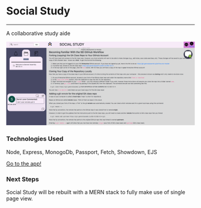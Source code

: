 # Social Study
----
A collaborative study aide

![A screenshot of the app](/public/images/Social&#32;Study&#32;Screenshot.png)

### Technologies Used
Node, Express, MonogoDb, Passport, Fetch, Showdown, EJS

[Go to the app!](https://ga-social-study.herokuapp.com/)

### Next Steps
Social Study will be rebuilt with a MERN stack to fully make use of single page view.